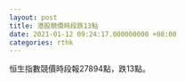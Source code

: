 ```yaml
---
layout: post
title: 港股競價時段跌13點
date: 2021-01-12 09:24:17.000000000 +08:00
categories: rthk
---
```


恒生指數競價時段報27894點，跌13點。
